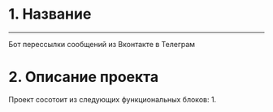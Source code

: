 # 1. Название 
---
Бот перессылки сообщений из Вконтакте в Телеграм

# 2. Описание проекта 
Проект сосотоит из следующих функциональных блоков:
1. 